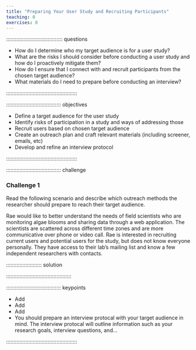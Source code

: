 ```yaml
---
title: "Preparing Your User Study and Recruiting Participants"
teaching: 0
exercises: 0
---
```


:::::::::::::::::::::::::::::::::::::: questions 

- How do I determine who my target audience is for a user study?
- What are the risks I should consider before conducting a user study and how do I proactively mitigate them?
- How do I ensure that I connect with and recruit participants from the chosen target audience?
- What materials do I need to prepare before conducting an interview?

::::::::::::::::::::::::::::::::::::::::::::::::

::::::::::::::::::::::::::::::::::::: objectives

- Define a target audience for the user study
- Identify risks of participation in a study and ways of addressing those
- Recruit users based on chosen target audience
- Create an outreach plan and craft relevant materials (including screener, emails, etc)
- Develop and refine an interview protocol

::::::::::::::::::::::::::::::::::::::::::::::::

::::::::::::::::::::::::::::::::::::: challenge 

### Challenge 1

Read the following scenario and describe which outreach methods the researcher should prepare to reach their target audience.

Rae would like to better understand the needs of field scientists who are monitoring algae blooms and sharing data through a web application. The scientists are scattered across different time zones and are more communicative over phone or video call. Rae is interested in recruiting current users and potential users for the study, but does not know everyone personally. They have access to their lab’s mailing list and know a few independent researchers with contacts.

:::::::::::::::::::::::: solution 

::::::::::::::::::::::::::::::::::::::::::::



::::::::::::::::::::::::::::::::::::: keypoints 

- Add
- Add
- Add
- You should prepare an interview protocal with your target audience in mind. The interview protocal will outline information such as your research goals, interview questions, and...

::::::::::::::::::::::::::::::::::::::::::::::::
